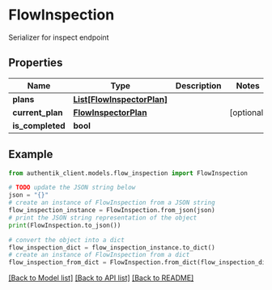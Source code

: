 # FlowInspection

Serializer for inspect endpoint

## Properties

Name | Type | Description | Notes
------------ | ------------- | ------------- | -------------
**plans** | [**List[FlowInspectorPlan]**](FlowInspectorPlan.md) |  | 
**current_plan** | [**FlowInspectorPlan**](FlowInspectorPlan.md) |  | [optional] 
**is_completed** | **bool** |  | 

## Example

```python
from authentik_client.models.flow_inspection import FlowInspection

# TODO update the JSON string below
json = "{}"
# create an instance of FlowInspection from a JSON string
flow_inspection_instance = FlowInspection.from_json(json)
# print the JSON string representation of the object
print(FlowInspection.to_json())

# convert the object into a dict
flow_inspection_dict = flow_inspection_instance.to_dict()
# create an instance of FlowInspection from a dict
flow_inspection_from_dict = FlowInspection.from_dict(flow_inspection_dict)
```
[[Back to Model list]](../README.md#documentation-for-models) [[Back to API list]](../README.md#documentation-for-api-endpoints) [[Back to README]](../README.md)


